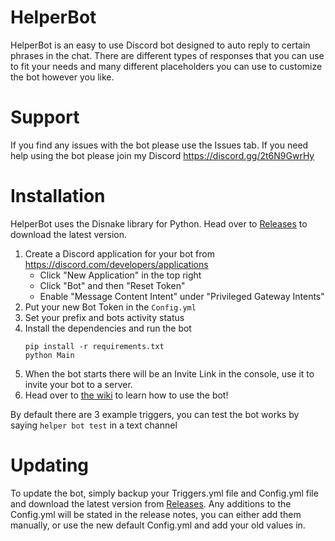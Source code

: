 # HelperBot
HelperBot is an easy to use Discord bot designed to auto reply to certain phrases in the chat.
There are different types of responses that you can use to fit your needs and many different placeholders you can use to customize the bot however you like.

# Support
If you find any issues with the bot please use the Issues tab.
If you need help using the bot please join my Discord https://discord.gg/2t6N9GwrHy

# Installation
HelperBot uses the Disnake library for Python.
Head over to [Releases](https://github.com/PadawanAmy/HelperBot/releases) to download the latest version.
1. Create a Discord application for your bot from https://discord.com/developers/applications
   - Click "New Application" in the top right
   - Click "Bot" and then "Reset Token"
   - Enable "Message Content Intent" under "Privileged Gateway Intents"
2. Put your new Bot Token in the `Config.yml`
3. Set your prefix and bots activity status
4. Install the dependencies and run the bot
   ```
   pip install -r requirements.txt
   python Main
   ```
5. When the bot starts there will be an Invite Link in the console, use it to invite your bot to a server.
6. Head over to [the wiki](https://github.com/PadawanAmy/HelperBot/wiki) to learn how to use the bot!

By default there are 3 example triggers, you can test the bot works by saying `helper bot test` in a text channel

# Updating
To update the bot, simply backup your Triggers.yml file and Config.yml file and download the latest version from [Releases](https://github.com/PadawanAmy/HelperBot/releases).
Any additions to the Config.yml will be stated in the release notes, you can either add them manually, or use the new default Config.yml and add your old values in.
